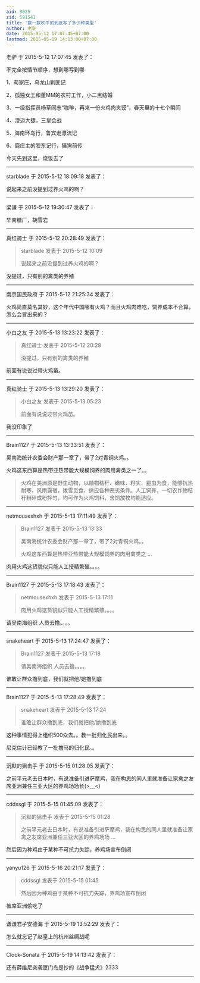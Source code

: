 ```yaml
---
aid: 9025
zid: 591541
title: '数一数吹牛的到底写了多少种类型'
author: 老驴
date: 2015-05-12 17:07:45+07:00
lastmod: 2015-05-19 14:13:00+07:00
---
```


老驴 于 2015-5-12 17:07:45 发表了：

不完全按情节顺序，想到哪写到哪

1、苟家庄，乌龙山剿匪记

2、孤独女王和董MM的农村工作，小二黑结婚

3、一级指挥员杨草同志“咖啡，再来一份火鸡肉夹馍”，春天里的十七个瞬间

4、澄迈大捷，三皇会战

5、海南环岛行，鲁宾逊漂流记

6、鹿庄主的胶东记行，猫狗前传

今天先到这里，烧饭去了

---------

starblade 于 2015-5-12 18:09:18 发表了：

说起来之前没提到过养火鸡的啊？

---------

梁谦 于 2015-5-12 19:30:47 发表了：

华南糖厂，胡雪岩

---------

真红骑士 于 2015-5-12 20:28:49 发表了：

> starblade 发表于 2015-5-12 10:09
> 
> 说起来之前没提到过养火鸡的啊？



没提过，只有别的禽类的养殖

---------

南京国民政府 于 2015-5-12 21:25:34 发表了：

火鸡简直莫名其妙，这个年代中国哪有火鸡？而且火鸡肉难吃，饲养成本不合算，怎么会冒出来的？

---------

小白之友 于 2015-5-13 13:23:22 发表了：

> 真红骑士 发表于 2015-5-12 20:28
> 
> 没提过，只有别的禽类的养殖



前面有说说过带火鸡苗。

---------

真红骑士 于 2015-5-13 13:29:20 发表了：

> 小白之友 发表于 2015-5-13 05:23
> 
> 前面有说说过带火鸡苗。



我没印象了

---------

Brain1127 于 2015-5-13 13:33:51 发表了：

吴南海统计农委会财产那一章了，带了2对青铜火鸡。。

火鸡这东西算是热带亚热带能大规模饲养的肉用禽类之一了。。


> 
> 火鸡在美洲原是野生动物，以植物秸秆、嫩味、籽实、昆虫为食，能够抗热耐寒，风雨露宿，拨雪觅食，适应各种恶劣条件。人工饲养，一切农作物秸秆粉碎成粉拌匀，均可作为火鸡饲料，舍饲放牧均能适应。

---------

netmousexhxh 于 2015-5-13 17:11:49 发表了：

> Brain1127 发表于 2015-5-13 13:33
> 
> 吴南海统计农委会财产那一章了，带了2对青铜火鸡。。
> 
> 火鸡这东西算是热带亚热带能大规模饲养的肉用禽类之 ...



肉用火鸡这货貌似只能人工授精繁殖。。。。

---------

Brain1127 于 2015-5-13 17:18:43 发表了：

> netmousexhxh 发表于 2015-5-13 17:11
> 
> 肉用火鸡这货貌似只能人工授精繁殖。。。。



请吴南海组织 人员去撸。。。。

---------

snakeheart 于 2015-5-13 17:24:47 发表了：

> Brain1127 发表于 2015-5-13 17:18
> 
> 请吴南海组织 人员去撸。。。。



谁敢让群众撸到底，我们就把他/她撸到底

---------

Brain1127 于 2015-5-13 17:28:49 发表了：

> snakeheart 发表于 2015-5-13 17:24
> 
> 谁敢让群众撸到底，我们就把他/她撸到底



这种事情犯得上组织500众去。。教一批归化民出来。。

尼克估计已经教了一批撸马的归化民。。

---------

沉默的狙击手 于 2015-5-15 01:28:05 发表了：

之前平元老去日本时，有说准备引进萨摩鸡，我在构思的同人里就准备让家禽之友席亚洲兼任三亚大区的养鸡场场长(>﹏<)

---------

cddssgl 于 2015-5-15 01:45:09 发表了：

> 沉默的狙击手 发表于 2015-5-15 01:28
> 
> 之前平元老去日本时，有说准备引进萨摩鸡，我在构思的同人里就准备让家禽之友席亚洲兼任三亚大区的养鸡场场 ...



然后因为种鸡由于某种不可抗力失踪，养鸡场宣布倒闭

---------

yanyu126 于 2015-5-16 20:21:17 发表了：

> cddssgl 发表于 2015-5-15 01:45
> 
> 然后因为种鸡由于某种不可抗力失踪，养鸡场宣布倒闭



被席亚洲偷吃了

---------

谦谦君子安德海 于 2015-5-19 13:52:29 发表了：

怎么就忘记了赵皇上的杭州丝绸战呢

---------

Clock-Sonata 于 2015-5-19 14:13:42 发表了：

还有薛维尼突袭厦门岛是抄的《战争猛犬》2333

---------

